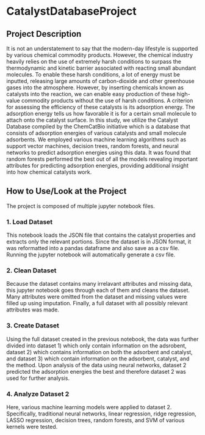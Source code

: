 # CatalystDatabaseProject

## Project Description
It is not an understatement to say that the modern-day lifestyle is supported by various chemical commodity products. However, the chemical industry heavily relies on the use of extremely harsh conditions to surpass the thermodynamic and kinetic barrier associated with reacting small abundant molecules. To enable these harsh conditions, a lot of energy must be inputted, releasing large amounts of carbon-dioxide and other greenhouse gases into the atmosphere. However, by inserting chemicals known as catalysts into the reaction, we can enable easy production of these high-value commodity products without the use of harsh conditions. A criterion for assessing the efficiency of these catalysts is its adsorption energy. The adsorption energy tells us how favorable it is for a certain small molecule to attach onto the catalyst surface. In this study, we utilize the Catalyst Database compiled by the ChemCatBio initiative which is a database that consists of adsorption energies of various catalysts and small molecule adsorbents. We employed various machine learning algorithms such as support vector machines, decision trees, random forests, and neural networks to predict adsorption energies using this data. It was found that random forests performed the best out of all the models revealing important attributes for predicting adsorption energies, providing additional insight into how chemical catalysts work. 

## How to Use/Look at the Project
The project is composed of multiple jupyter notebook files. 

### 1. Load Dataset
This notebook loads the JSON file that contains the catalyst properties and extracts only the relevant portions. Since the dataset is in JSON format, it was reformatted into a pandas dataframe and also save as a csv file. Running the jupyter notebook will automatically generate a csv file. 

### 2. Clean Dataset
Because the dataset contains many irrelavant attributes and missing data, this jupyter notebook goes through each of them and cleans the dataset. Many attributes were omitted from the dataset and missing values were filled up using imputation. Finally, a full dataset with all possibly relevant attributes was made. 

### 3. Create Dataset
Using the full dataset created in the previous notebook, the data was further divided into dataset 1) which only contain information on the adsrobent, dataset 2) which contains information on both the adsorbent and catalyst, and dataset 3) which contain information on the adsorbent, catalyst, and the method. Upon analysis of the data using neural networks, dataset 2 predicted the adsorption energies the best and therefore dataset 2 was used for further analysis. 

### 4. Analyze Dataset 2
Here, various machine learning models were applied to dataset 2. Specifically, traditional neural networks, linear regression, ridge regression, LASSO regression, decision trees, random forests, and SVM of various kernels were tested. 

